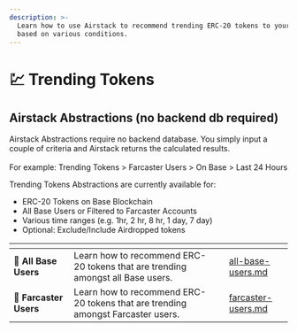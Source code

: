 ```yaml
---
description: >-
  Learn how to use Airstack to recommend trending ERC-20 tokens to your users
  based on various conditions.
---
```


# 💹 Trending Tokens

## Airstack Abstractions (no backend db required)

Airstack Abstractions require no backend database. You simply input a couple of criteria and Airstack returns the calculated results. \
\
For example: Trending Tokens > Farcaster Users > On Base > Last 24 Hours&#x20;

Trending Tokens Abstractions are currently available for:

* ERC-20 Tokens on Base Blockchain
* All Base Users or Filtered to Farcaster Accounts
* Various time ranges (e.g. 1hr, 2 hr, 8 hr, 1 day, 7 day)
* Optional: Exclude/Include Airdropped tokens

<table data-view="cards"><thead><tr><th></th><th></th><th></th><th data-hidden data-card-target data-type="content-ref"></th></tr></thead><tbody><tr><td><span data-gb-custom-inline data-tag="emoji" data-code="1f535">🔵</span> <strong>All Base Users</strong></td><td>Learn how to recommend ERC-20 tokens that are trending amongst all Base users.</td><td></td><td><a href="all-base-users.md">all-base-users.md</a></td></tr><tr><td><span data-gb-custom-inline data-tag="emoji" data-code="1f49c">💜</span> <strong>Farcaster Users</strong></td><td>Learn how to recommend ERC-20 tokens that are trending amongst Farcaster users.</td><td></td><td><a href="farcaster-users.md">farcaster-users.md</a></td></tr></tbody></table>
